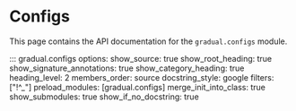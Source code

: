 # Configs

This page contains the API documentation for the `gradual.configs` module.

::: gradual.configs
    options:
        show_source: true
        show_root_heading: true
        show_signature_annotations: true
        show_category_heading: true
        heading_level: 2
        members_order: source
        docstring_style: google
        filters: ["!^_"]
        preload_modules: [gradual.configs]
        merge_init_into_class: true
        show_submodules: true
        show_if_no_docstring: true
